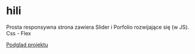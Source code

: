 # hili

Prosta responsywna strona zawiera Slider i Porfolio rozwijające się (w JS).
Css - Flex

<a href="https://piotrpiwonski.github.io/hili/">Podgląd projektu </a>
